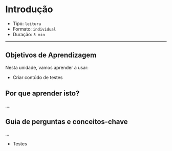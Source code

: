 # Introdução

* Tipo: `leitura`
* Formato: `individual`
* Duração: `5 min`

***

## Objetivos de Aprendizagem

Nesta unidade, vamos aprender a usar:

* Criar contúdo de testes

## Por que aprender isto?

....

## Guia de perguntas e conceitos-chave

...

* Testes

